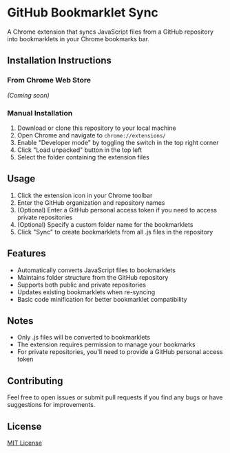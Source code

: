 # GitHub Bookmarklet Sync

A Chrome extension that syncs JavaScript files from a GitHub repository into bookmarklets in your Chrome bookmarks bar.

## Installation Instructions

### From Chrome Web Store
*(Coming soon)*

### Manual Installation
1. Download or clone this repository to your local machine
2. Open Chrome and navigate to `chrome://extensions/`
3. Enable "Developer mode" by toggling the switch in the top right corner
4. Click "Load unpacked" button in the top left
5. Select the folder containing the extension files

## Usage
1. Click the extension icon in your Chrome toolbar
2. Enter the GitHub organization and repository names
3. (Optional) Enter a GitHub personal access token if you need to access private repositories
4. (Optional) Specify a custom folder name for the bookmarklets
5. Click "Sync" to create bookmarklets from all .js files in the repository

## Features
- Automatically converts JavaScript files to bookmarklets
- Maintains folder structure from the GitHub repository
- Supports both public and private repositories
- Updates existing bookmarklets when re-syncing
- Basic code minification for better bookmarklet compatibility

## Notes
- Only .js files will be converted to bookmarklets
- The extension requires permission to manage your bookmarks
- For private repositories, you'll need to provide a GitHub personal access token

## Contributing
Feel free to open issues or submit pull requests if you find any bugs or have suggestions for improvements.

## License
[MIT License](LICENSE) 